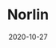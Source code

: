 ---
title: Norlin
description: Norlin is a creative modern theme with a clean design specially created for dark-theme lovers.
image: '/assets/img/projects/norlin-preview.jpg'
price: 49
home: https://jekyllthemes.io/theme/norlin-dark-blog-jekyll-theme
demo: https://norlin.netlify.app/
date: 2020-10-27
---